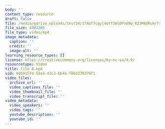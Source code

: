 ```yaml
---
body: ''
content_type: resource
draft: false
file: /media/gdrive_uploads/test34/1fAUf7cgyl4UtT3WlDPv89o_KZJM88Ruh/file-6.mp4
file_size: 4303305
file_type: video/mp4
image_metadata:
  caption: ''
  credit: ''
  image-alt: ''
learning_resource_types: []
license: https://creativecommons.org/licenses/by-nc-sa/4.0/
resourcetype: Video
title: file 6.mp4
uid: 0d69157d-59a3-43c3-bb4a-f86d239379f1
video_files:
  archive_url: ''
  video_captions_file: ''
  video_thumbnail_file: ''
  video_transcript_file: ''
video_metadata:
  video_speakers: ''
  video_tags: ''
  youtube_description: ''
  youtube_id: ''
---
```


